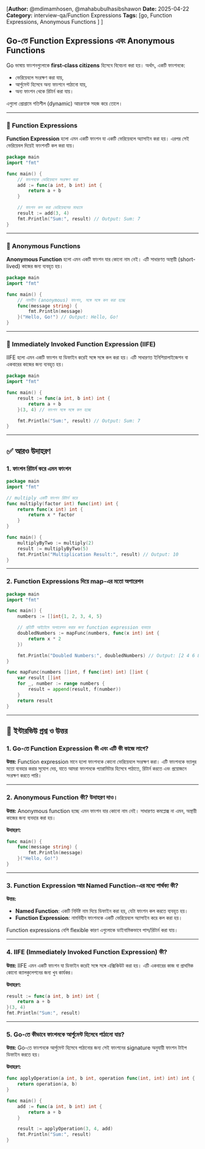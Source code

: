 [**Author:** @mdimamhosen, @mahabubulhasibshawon
**Date:** 2025-04-22
**Category:** interview-qa/Function Expressions
**Tags:** [go, Function Expressions, Anonymous Functions ]
]

## Go-তে Function Expressions এবং Anonymous Functions

Go ভাষায় ফাংশনগুলোকে **first-class citizens** হিসেবে বিবেচনা করা হয়। অর্থাৎ, একটি ফাংশনকে:

* ভেরিয়েবলে সংরক্ষণ করা যায়,
* আর্গুমেন্ট হিসেবে অন্য ফাংশনে পাঠানো যায়,
* অন্য ফাংশন থেকে রিটার্ন করা যায়।

এগুলো প্রোগ্রামে গতিশীল (dynamic) আচরণকে সহজ করে তোলে।

---

### 🔸 Function Expressions

**Function Expression** হলো এমন একটি ফাংশন যা একটি ভেরিয়েবলে অ্যাসাইন করা হয়। এরপর সেই ভেরিয়েবল দিয়েই ফাংশনটি কল করা যায়।

```go
package main
import "fmt"

func main() {
    // ফাংশনকে ভেরিয়েবলে সংরক্ষণ করা
    add := func(a int, b int) int {
        return a + b
    }

    // ফাংশন কল করা ভেরিয়েবলের মাধ্যমে
    result := add(3, 4)
    fmt.Println("Sum:", result) // Output: Sum: 7
}
```

---

### 🔸 Anonymous Functions

**Anonymous Function** হলো এমন একটি ফাংশন যার কোনো নাম নেই। এটি সাধারণত অস্থায়ী (short-lived) কাজের জন্য ব্যবহৃত হয়।

```go
package main
import "fmt"

func main() {
    // নামহীন (anonymous) ফাংশন, সঙ্গে সঙ্গে কল করা হচ্ছে
    func(message string) {
        fmt.Println(message)
    }("Hello, Go!") // Output: Hello, Go!
}
```

---

### 🔸 Immediately Invoked Function Expression (IIFE)

IIFE হলো এমন একটি ফাংশন যা ডিফাইন করেই সঙ্গে সঙ্গে কল করা হয়। এটি সাধারণত ইনিশিয়ালাইজেশন বা একবারের কাজের জন্য ব্যবহৃত হয়।

```go
package main
import "fmt"

func main() {
    result := func(a int, b int) int {
        return a + b
    }(3, 4) // ফাংশন সঙ্গে সঙ্গে কল হচ্ছে

    fmt.Println("Sum:", result) // Output: Sum: 7
}
```

---

## ✅ আরও উদাহরণ

### 1. ফাংশন রিটার্ন করে এমন ফাংশন

```go
package main
import "fmt"

// multiply একটি ফাংশন রিটার্ন করে
func multiply(factor int) func(int) int {
    return func(x int) int {
        return x * factor
    }
}

func main() {
    multiplyByTwo := multiply(2)
    result := multiplyByTwo(5)
    fmt.Println("Multiplication Result:", result) // Output: 10
}
```

---

### 2. Function Expressions দিয়ে map-এর মতো অপারেশন

```go
package main
import "fmt"

func main() {
    numbers := []int{1, 2, 3, 4, 5}

    // প্রতিটি আইটেমে অপারেশন করার জন্য function expression ব্যবহার
    doubledNumbers := mapFunc(numbers, func(x int) int {
        return x * 2
    })

    fmt.Println("Doubled Numbers:", doubledNumbers) // Output: [2 4 6 8 10]
}

func mapFunc(numbers []int, f func(int) int) []int {
    var result []int
    for _, number := range numbers {
        result = append(result, f(number))
    }
    return result
}
```

---

## 💬 ইন্টারভিউ প্রশ্ন ও উত্তর

### 1. **Go-তে Function Expression কী এবং এটি কী কাজে লাগে?**

**উত্তর:**
Function expression মানে হলো ফাংশনকে কোনো ভেরিয়েবলে সংরক্ষণ করা। এটি ফাংশনকে ভ্যালুর মতো ব্যবহার করার সুযোগ দেয়, যাতে আমরা ফাংশনকে প্যারামিটার হিসেবে পাঠাতে, রিটার্ন করতে এবং প্রয়োজনে সংরক্ষণ করতে পারি।

---

### 2. **Anonymous Function কী? উদাহরণ দাও।**

**উত্তর:**
Anonymous function হচ্ছে এমন ফাংশন যার কোনো নাম নেই। সাধারণত কমপ্লেক্স না এমন, অস্থায়ী কাজের জন্য ব্যবহার করা হয়।

**উদাহরণ:**

```go
func main() {
    func(message string) {
        fmt.Println(message)
    }("Hello, Go!")
}
```

---

### 3. **Function Expression আর Named Function-এর মধ্যে পার্থক্য কী?**

**উত্তর:**

* **Named Function**: একটি নির্দিষ্ট নাম দিয়ে ডিফাইন করা হয়, যেটা ফাংশন কল করতে ব্যবহৃত হয়।
* **Function Expression**: নামবিহীন ফাংশনকে একটি ভেরিয়েবলে অ্যাসাইন করে কল করা হয়।

Function expressions বেশি flexible কারণ এগুলোকে ডাইনামিকভাবে পাস/রিটার্ন করা যায়।

---

### 4. **IIFE (Immediately Invoked Function Expression) কী?**

**উত্তর:**
IIFE এমন একটি ফাংশন যা ডিফাইন করেই সঙ্গে সঙ্গে এক্সিকিউট করা হয়। এটি একবারের কাজ বা প্রাথমিক কোনো ক্যালকুলেশনের জন্য খুব কার্যকর।

**উদাহরণ:**

```go
result := func(a int, b int) int {
    return a + b
}(3, 4)
fmt.Println("Sum:", result)
```

---

### 5. **Go-তে কীভাবে ফাংশনকে আর্গুমেন্ট হিসেবে পাঠানো যায়?**

**উত্তর:**
Go-তে ফাংশনকে আর্গুমেন্ট হিসেবে পাঠানোর জন্য সেই ফাংশনের signature অনুযায়ী ফাংশন টাইপ ডিফাইন করতে হয়।

**উদাহরণ:**

```go
func applyOperation(a int, b int, operation func(int, int) int) int {
    return operation(a, b)
}

func main() {
    add := func(a int, b int) int {
        return a + b
    }

    result := applyOperation(3, 4, add)
    fmt.Println("Sum:", result)
}
```

